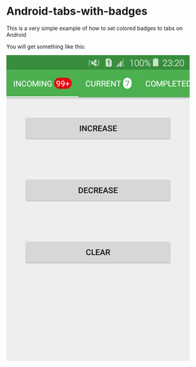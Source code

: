 # Android-tabs-with-badges
This is a very simple example of how to set colored badges to tabs on Android

You will get something like this:

![Screenshot](screenshot.png)
